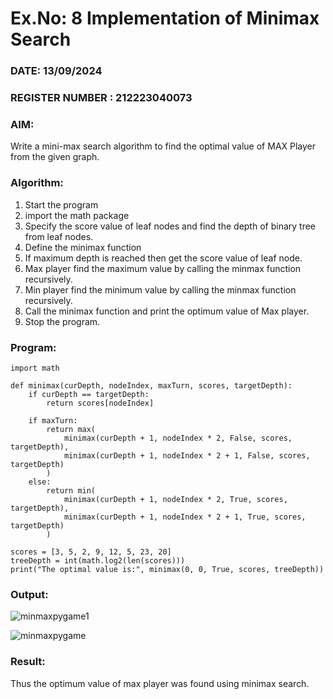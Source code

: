 # Ex.No: 8  Implementation of Minimax Search
### DATE: 13/09/2024                                                                            
### REGISTER NUMBER : 212223040073
### AIM: 
Write a mini-max search algorithm to find the optimal value of MAX Player from the given graph.
### Algorithm:
1. Start the program
2. import the math package
3. Specify the score value of leaf nodes and find the depth of binary tree from leaf nodes.
4. Define the minimax function
5. If maximum depth is reached then get the score value of leaf node.
6. Max player find the maximum value by calling the minmax function recursively.
7. Min player find the minimum value by calling the minmax function recursively.
8. Call the minimax function  and print the optimum value of Max player.
9. Stop the program. 

### Program:
```
import math

def minimax(curDepth, nodeIndex, maxTurn, scores, targetDepth):
    if curDepth == targetDepth:
        return scores[nodeIndex]
    
    if maxTurn:
        return max(
            minimax(curDepth + 1, nodeIndex * 2, False, scores, targetDepth),
            minimax(curDepth + 1, nodeIndex * 2 + 1, False, scores, targetDepth)
        )
    else:
        return min(
            minimax(curDepth + 1, nodeIndex * 2, True, scores, targetDepth),
            minimax(curDepth + 1, nodeIndex * 2 + 1, True, scores, targetDepth)
        )

scores = [3, 5, 2, 9, 12, 5, 23, 20]
treeDepth = int(math.log2(len(scores)))
print("The optimal value is:", minimax(0, 0, True, scores, treeDepth))

```
### Output:
![minmaxpygame1](https://github.com/user-attachments/assets/16db161f-17e9-4c28-a20e-1a04af5cdf19)

![minmaxpygame](https://github.com/user-attachments/assets/5b23600c-68ae-488d-8493-f375ed6069be)


### Result:
Thus the optimum value of max player was found using minimax search.
